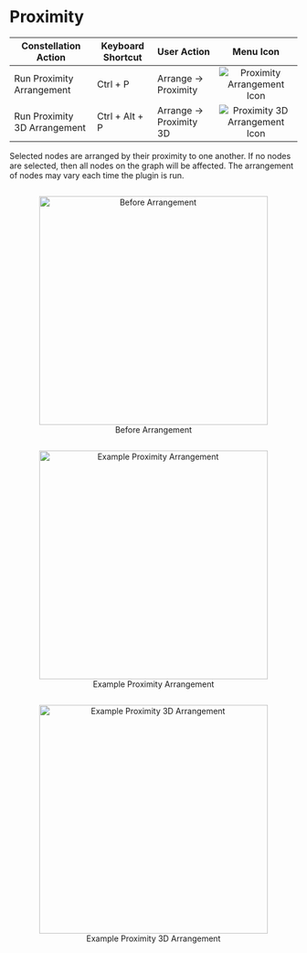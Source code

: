 # Proximity

<table class="table table-striped">
<thead>
<tr class="header">
<th>Constellation Action</th>
<th>Keyboard Shortcut</th>
<th>User Action</th>
<th style="text-align: center;">Menu Icon</th>
</tr>
</thead>
<tbody>
<tr class="odd">
<td>Run Proximity Arrangement</td>
<td>Ctrl + P</td>
<td>Arrange -&gt; Proximity</td>
<td style="text-align: center;"><img src="../ext/docs/CoreArrangementPlugins/src/au/gov/asd/tac/constellation/plugins/arrangements/resources/arrangeByProximity.png" alt="Proximity Arrangement Icon" /></td>
</tr>

<tr class="even">
<td>Run Proximity 3D Arrangement</td>
<td>Ctrl + Alt + P</td>
<td>Arrange -&gt; Proximity 3D</td>
<td style="text-align: center;"><img src="../ext/docs/CoreArrangementPlugins/src/au/gov/asd/tac/constellation/plugins/arrangements/resources/arrangeByProximity3D.png" alt="Proximity 3D Arrangement Icon" /></td>
</tr>
</tbody>
</table>


Selected nodes are arranged by their proximity to one another. If no nodes are
selected, then all nodes on the graph will be affected. The arrangement of nodes 
may vary each time the plugin is run.


<div style="text-align: center">
    <figure style = "display: inline-block">
        <img height=400 src="../ext/docs/CoreArrangementPlugins/src/au/gov/asd/tac/constellation/plugins/arrangements/resources/beforeArrangement.png" alt="Before Arrangement" />
        <figcaption>Before Arrangement</figcaption>
    </figure>
    <figure style = "display: inline-block">
        <img height=400 src="../ext/docs/CoreArrangementPlugins/src/au/gov/asd/tac/constellation/plugins/arrangements/resources/proximityArrangement.png" alt="Example Proximity Arrangement" />
        <figcaption>Example Proximity Arrangement</figcaption>
    </figure>
    <figure style = "display: inline-block">
        <img height=400 src="../ext/docs/CoreArrangementPlugins/src/au/gov/asd/tac/constellation/plugins/arrangements/resources/proximity3DArrangement.png" alt="Example Proximity 3D Arrangement" />
        <figcaption>Example Proximity 3D Arrangement</figcaption>
    </figure>
</div>

